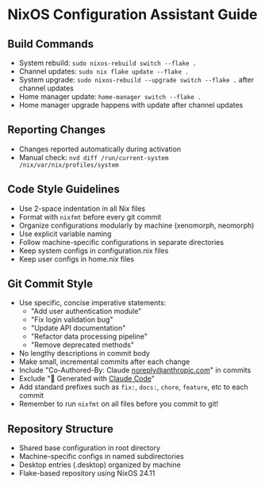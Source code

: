 # NixOS Configuration Assistant Guide

## Build Commands
- System rebuild: `sudo nixos-rebuild switch --flake .`
- Channel updates: `sudo nix flake update --flake .`
- System upgrade:  `sudo nixos-rebuild --upgrade switch --flake .` after channel updates
- Home manager update: `home-manager switch --flake .`
- Home manager upgrade happens with update after channel updates

## Reporting Changes
- Changes reported automatically during activation
- Manual check: `nvd diff /run/current-system /nix/var/nix/profiles/system`

## Code Style Guidelines
- Use 2-space indentation in all Nix files
- Format with `nixfmt` before every git commit
- Organize configurations modularly by machine (xenomorph, neomorph)
- Use explicit variable naming
- Follow machine-specific configurations in separate directories
- Keep system configs in configuration.nix files
- Keep user configs in home.nix files

## Git Commit Style
- Use specific, concise imperative statements:
  - "Add user authentication module"
  - "Fix login validation bug"
  - "Update API documentation"
  - "Refactor data processing pipeline"
  - "Remove deprecated methods"
- No lengthy descriptions in commit body
- Make small, incremental commits after each change
- Include "Co-Authored-By: Claude <noreply@anthropic.com>" in commits
- Exclude "🤖 Generated with [Claude Code](https://claude.ai/code)"
- Add standard prefixes such as `fix:`, `docs:`, `chore`, `feature`, etc to each commit
- Remember to run `nixfmt` on all files before you commit to git!

## Repository Structure
- Shared base configuration in root directory
- Machine-specific configs in named subdirectories
- Desktop entries (.desktop) organized by machine
- Flake-based repository using NixOS 24.11
